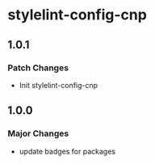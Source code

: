 # stylelint-config-cnp

## 1.0.1

### Patch Changes

- Init stylelint-config-cnp

## 1.0.0

### Major Changes

- update badges for packages
